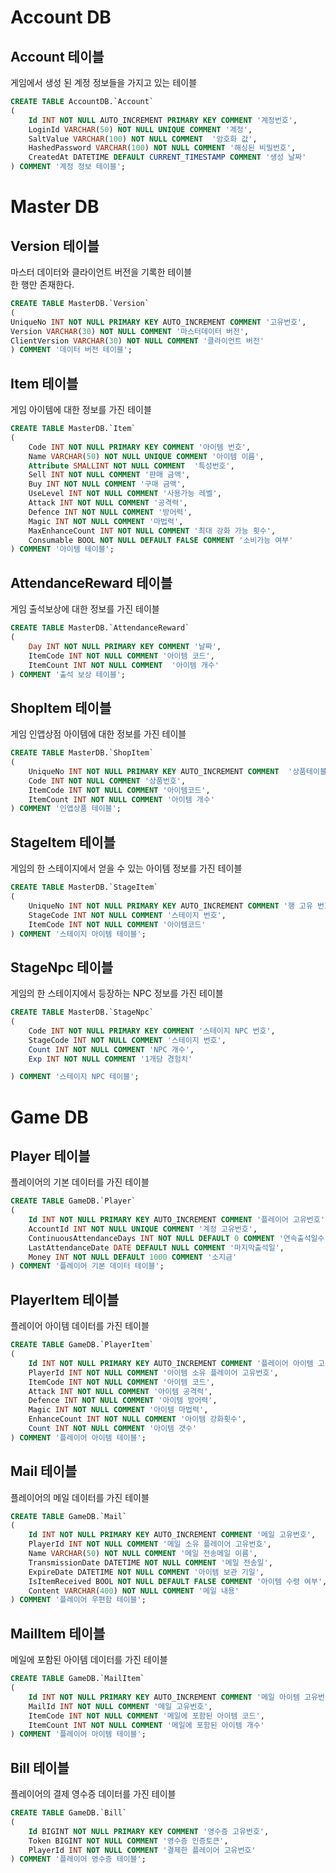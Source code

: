 # Account DB

## Account 테이블
게임에서 생성 된 계정 정보들을 가지고 있는 테이블

```sql
CREATE TABLE AccountDB.`Account`
(
    Id INT NOT NULL AUTO_INCREMENT PRIMARY KEY COMMENT '계정번호',
    LoginId VARCHAR(50) NOT NULL UNIQUE COMMENT '계정',
    SaltValue VARCHAR(100) NOT NULL COMMENT  '암호화 값',
    HashedPassword VARCHAR(100) NOT NULL COMMENT '해싱된 비밀번호',
    CreatedAt DATETIME DEFAULT CURRENT_TIMESTAMP COMMENT '생성 날짜'
) COMMENT '계정 정보 테이블';
```   


# Master DB

## Version 테이블
마스터 데이터와 클라이언트 버전을 기록한 테이블   
한 행만 존재한다.
```sql
CREATE TABLE MasterDB.`Version`
(
UniqueNo INT NOT NULL PRIMARY KEY AUTO_INCREMENT COMMENT '고유번호',
Version VARCHAR(30) NOT NULL COMMENT '마스터데이터 버전',
ClientVersion VARCHAR(30) NOT NULL COMMENT '클라이언트 버전'
) COMMENT '데이터 버전 테이블';
```

## Item 테이블
게임 아이템에 대한 정보를 가진 테이블
```sql
CREATE TABLE MasterDB.`Item`
(
    Code INT NOT NULL PRIMARY KEY COMMENT '아이템 번호',
    Name VARCHAR(50) NOT NULL UNIQUE COMMENT '아이템 이름',
    Attribute SMALLINT NOT NULL COMMENT  '특성번호',
    Sell INT NOT NULL COMMENT '판매 금액',
    Buy INT NOT NULL COMMENT '구매 금액',
    UseLevel INT NOT NULL COMMENT '사용가능 레벨',
    Attack INT NOT NULL COMMENT '공격력',
    Defence INT NOT NULL COMMENT '방어력',
    Magic INT NOT NULL COMMENT '마법력',
    MaxEnhanceCount INT NOT NULL COMMENT '최대 강화 가능 횟수',
    Consumable BOOL NOT NULL DEFAULT FALSE COMMENT '소비가능 여부'
) COMMENT '아이템 테이블';
```

## AttendanceReward 테이블
게임 출석보상에 대한 정보를 가진 테이블
```sql
CREATE TABLE MasterDB.`AttendanceReward`
(
    Day INT NOT NULL PRIMARY KEY COMMENT '날짜',
    ItemCode INT NOT NULL COMMENT '아이템 코드',
    ItemCount INT NOT NULL COMMENT  '아이템 개수'
) COMMENT '출석 보상 테이블';

```

## ShopItem 테이블
게임 인앱상점 아이템에 대한 정보를 가진 테이블
```sql
CREATE TABLE MasterDB.`ShopItem`
(
    UniqueNo INT NOT NULL PRIMARY KEY AUTO_INCREMENT COMMENT  '상품테이블 고유번호',
    Code INT NOT NULL COMMENT '상품번호',
    ItemCode INT NOT NULL COMMENT '아이템코드',
    ItemCount INT NOT NULL COMMENT '아이템 개수'
) COMMENT '인앱상품 테이블';
```

## StageItem 테이블
게임의 한 스테이지에서 얻을 수 있는 아이템 정보를 가진 테이블
```sql
CREATE TABLE MasterDB.`StageItem`
(
    UniqueNo INT NOT NULL PRIMARY KEY AUTO_INCREMENT COMMENT '행 고유 번호',
    StageCode INT NOT NULL COMMENT '스테이지 번호',
    ItemCode INT NOT NULL COMMENT '아이템코드'
) COMMENT '스테이지 아이템 테이블';
```

## StageNpc 테이블
게임의 한 스테이지에서 등장하는 NPC 정보를 가진 테이블
```sql
CREATE TABLE MasterDB.`StageNpc`
(
    Code INT NOT NULL PRIMARY KEY COMMENT '스테이지 NPC 번호',
    StageCode INT NOT NULL COMMENT '스테이지 번호',
    Count INT NOT NULL COMMENT 'NPC 개수',
    Exp INT NOT NULL COMMENT '1개당 경험치'

) COMMENT '스테이지 NPC 테이블';
```

# Game DB

## Player 테이블
플레이어의 기본 데이터를 가진 테이블
```sql
CREATE TABLE GameDB.`Player`
(
    Id INT NOT NULL PRIMARY KEY AUTO_INCREMENT COMMENT '플레이어 고유번호',
    AccountId INT NOT NULL UNIQUE COMMENT '계정 고유번호',
    ContinuousAttendanceDays INT NOT NULL DEFAULT 0 COMMENT '연속출석일수',
    LastAttendanceDate DATE DEFAULT NULL COMMENT '마지막출석일',
    Money INT NOT NULL DEFAULT 1000 COMMENT '소지금'
) COMMENT '플레이어 기본 데이터 테이블';
```


## PlayerItem 테이블
플레이어 아이템 데이터를 가진 테이블
```sql
CREATE TABLE GameDB.`PlayerItem`
(
    Id INT NOT NULL PRIMARY KEY AUTO_INCREMENT COMMENT '플레이어 아이템 고유번호',
    PlayerId INT NOT NULL COMMENT '아이템 소유 플레이어 고유번호',
    ItemCode INT NOT NULL COMMENT '아이템 코드',
    Attack INT NOT NULL COMMENT '아이템 공격력',
    Defence INT NOT NULL COMMENT '아이템 방어력',
    Magic INT NOT NULL COMMENT '아이템 마법력',
    EnhanceCount INT NOT NULL COMMENT '아이템 강화횟수',
    Count INT NOT NULL COMMENT '아이템 갯수'
) COMMENT '플레이어 아이템 테이블';
```

## Mail 테이블
플레이어의 메일 데이터를 가진 테이블
```sql
CREATE TABLE GameDB.`Mail`
(
    Id INT NOT NULL PRIMARY KEY AUTO_INCREMENT COMMENT '메일 고유번호',
    PlayerId INT NOT NULL COMMENT '메일 소유 플레이어 고유번호',
    Name VARCHAR(50) NOT NULL COMMENT '메일 전송메일 이름',
    TransmissionDate DATETIME NOT NULL COMMENT '메일 전송일',
    ExpireDate DATETIME NOT NULL COMMENT '아이템 보관 기일',
    IsItemReceived BOOL NOT NULL DEFAULT FALSE COMMENT '아이템 수령 여부',
    Content VARCHAR(400) NOT NULL COMMENT '메일 내용'
) COMMENT '플레이어 우편함 테이블';
```

## MailItem 테이블
메일에 포함된 아이템 데이터를 가진 테이블 
```sql
CREATE TABLE GameDB.`MailItem`
(
	Id INT NOT NULL PRIMARY KEY AUTO_INCREMENT COMMENT '메일 아이템 고유번호',
	MailId INT NOT NULL COMMENT '메일 고유번호',
    ItemCode INT NOT NULL COMMENT '메일에 포함된 아이템 코드',
    ItemCount INT NOT NULL COMMENT '메일에 포함된 아이템 개수'
) COMMENT '플레이어 아이템 테이블';
```

## Bill 테이블
플레이어의 결제 영수증 데이터를 가진 테이블
```sql
CREATE TABLE GameDB.`Bill`
(
	Id BIGINT NOT NULL PRIMARY KEY COMMENT '영수증 고유번호',
	Token BIGINT NOT NULL COMMENT '영수증 인증토큰',
    PlayerId INT NOT NULL COMMENT '결제한 플레이어 고유번호' 
) COMMENT '플레이어 영수증 테이블';
```

